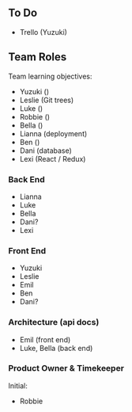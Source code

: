 ## To Do
* Trello (Yuzuki)

## Team Roles
Team learning objectives:
* Yuzuki ()
* Leslie (Git trees)
* Luke ()
* Robbie ()
* Bella ()
* Lianna (deployment)
* Ben ()
* Dani (database)
* Lexi (React / Redux)

### Back End
* Lianna
* Luke 
* Bella
* Dani?
* Lexi

### Front End
* Yuzuki
* Leslie
* Emil
* Ben
* Dani?

### Architecture (api docs)
* Emil (front end)
* Luke, Bella (back end)

### Product Owner & Timekeeper
Initial:
* Robbie


